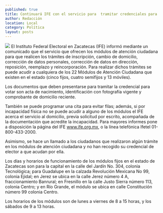```yaml
---
published: true
title: Continuará IFE con el servicio para  tramitar credenciales para votar
author: Redacción
location: Local
category: Política
layout: posts
---
```


![](http://i.imgur.com/S8dG8QXm.jpg)
El Instituto Federal Electoral en Zacatecas (IFE) informó  mediante un comunicado que el servicio que ofrecen los módulos de atención ciudadana para que realicen los trámites de inscripción, cambio de domicilio, corrección de datos personales, corrección de datos en dirección, reposición, reemplazo y reincorporación.
Para realizar dichos trámites se puede acudir a cualquiera de los 22 Módulos de Atención Ciudadana que existen en el estado (cinco fijos, cuatro semifijos y 13 móviles).

Los documentos que deben presentarse para tramitar la credencial para votar son acta de nacimiento, identificación con fotografía vigente y comprobante de domicilio reciente. 

También se puede programar una cita para evitar filas; además, si por incapacidad física no se puede acudir a alguno de los módulos el IFE acerca el servicio al domicilio, previa solicitud por escrito, acompañada de la documentación que acredite la incapacidad. Para mayores informes pone a disposición la página del IFE www.ife.org.mx, o la línea telefónica Ifetel 01-800-433-2000.

Asimismo, se hace un llamado a los ciudadanos que realizaron algún trámite en los módulos de atención ciudadana y no han recogido su credencial de elector a que acudan por ella. 

Los días y horarios de funcionamiento de los módulos fijos en el estado de Zacatecas son para la capital en la calle del Jardín No. 304, colonia Tecnológica; para Guadalupe en la calzada  Revolución Mexicana No  99, colonia Ejidal; en Jerez se ubica en la calle Jerez número 4 A, fraccionamiento Banrural; en Fresnillo en la calle Justo Sierra número 113, colonia Centro; y en Río Grande, el módulo se ubica en calle Constitución número 99 colonia Centro.

Los horarios de los módulos son de lunes a viernes de 8 a 15 horas, y los sábados de 9 a 13 horas.
